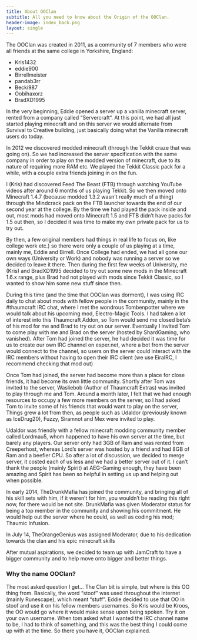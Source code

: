 ```yaml
---
title: About OOClan
subtitle: All you need to know about the Origin of the OOClan.
header-image: index_back.png
layout: single
---
```


The OOClan was created in 2011, as a community of 7 members who were all friends at the same college in Yorkshire, England:

- Kris1432
- eddie900
- Birrellmeister
- pandab3rr
- Becki987
- Oobihaxorz
- BradXD1995

In the very beginning, Eddie opened a server up a vanilla minecraft server, rented from a company called “Servercraft“. At this point, we had all just started playing minecraft and on this server we would alternate from Survival to Creative building, just basically doing what the Vanilla minecraft users do today.

In 2012 we discovered modded minecraft (through the Tekkit craze that was going on).  So we had increased the server specification with the same company in order to play on the modded version of minecraft, due to its nature of requiring more RAM etc. We played the Tekkit Classic pack for a while, with a couple extra friends joining in on the fun.

I (Kris) had discovered Feed The Beast (FTB) through watching YouTube videos after around 6 months of us playing Tekkit. So we then moved onto Minecraft 1.4.7 (because modded 1.3.2 wasn't really much of a thing) through the Mindcrack pack on the FTB launcher towards the end of our second year at the college. By the time we had played the pack inside and out, most mods had moved onto Minecraft 1.5 and FTB didn’t have packs for 1.5 out then, so I decided it was time to make my own private pack for us to try out.

By then, a few original members had things in real life to focus on, like college work etc.) so there were only a couple of us playing at a time, mainly me, Eddie and Birrell. Once College had ended, we had all gone our own ways (University or Work) and nobody was running a server so we decided to leave it there. Then during the first few weeks of University, me (Kris) and BradXD1995 decided to try out some new mods in the Minecraft 1.6.x range, plus Brad had not played with mods since Tekkit Classic, so I wanted to show him some new stuff since then.

During this time (and the time that OOClan was dorment), I was using IRC daily to chat about mods with fellow people in the community, mainly in the #thaumcraft IRC chat, where I met the wondrous Tombenpotter where we would talk about his upcoming mod, Electro-Magic Tools. I had taken a lot of interest into this Thaumcraft Addon, so Tom would send me closed beta’s of his mod for me and Brad to try out on our server. Eventually I invited Tom to come play with me and Brad on the server (hosted by ShardGaming, who vanished). After Tom had joined the server, he had decided it was time for us to create our own IRC channel on esper.net, where a bot from the server would connect to the channel, so users on the server could interact with the IRC members without having to open their IRC client (we use EiraIRC, I recommend checking that mod out)

Once Tom had joined, the server had become more than a place for close friends, it had become its own little community. Shortly after Tom was invited to the server, Wasliebob (Author of Thaumcraft Extras) was invited to play through me and Tom. Around a month later, I felt that we had enough resources to occupy a few more members on the server, so I had asked Tom to invite some of his friends that would want to play on the server, Things grew a lot from then, as people such as Udaldor (previously known as IceDrug20), Fuzzy, Siramnot and Mex were invited to play.

Udaldor was friendly with a fellow minecraft modding community member called Lordmau5, whom happened to have his own server at the time, but barely any players. Our server only had 3GB of Ram and was rented from Creeperhost, whereas Lord’s server was hosted by a friend and had 8GB of Ram and a beefier CPU. So after a lot of discussion, we decided to merge server, it costed each of us less and we had a better server out of it. I can’t thank the people (mainly Spirit) at AEG-Gaming enough, they have been amazing and Spirit has been so helpful in setting us up and helping out when possible.

In early 2014, TheDrunkMafia has joined the community, and bringing all of his skill sets with him, if it weren’t for him, you wouldn’t be reading this right now, for there would be not site. DrunkMafia was given Moderator status for being a top member in the community and showing his commitment. He would help out the server where he could, as well as coding his mod; Thaumic Infusion.

In July 14, TheOrangeGenius was assigned Moderator, due to his dedication towards the clan and his epic minecraft skills

After mutual aspirations, we decided to team up with JamCraft to have a bigger community and to help move onto bigger and better things. 

### Why the name OOClan?

The most asked question I get… The Clan bit is simple, but where is this OO thing from. Basically, the word “stoof” was used throughout the internet (mainly Runescape), which meant “stuff”. Eddie decided to use that OO in stoof and use it on his fellow members usernames. So Kris would be Kroos, the OO would go where it would make sense upon being spoken. Try it on your own username. When tom asked what I wanted the IRC channel name to be, I had to think of something, and this was the best thing I could come up with at the time. So there you have it, OOClan explained.
